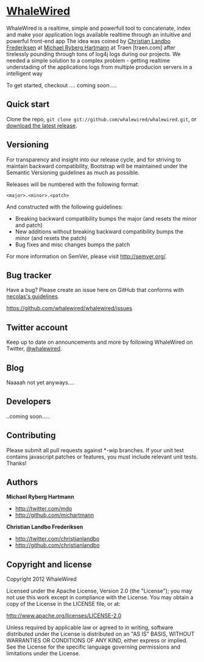 [WhaleWired](https://github.com/whalewired/whalewired) 
=================

WhaleWired is a realtime, simple and powerfull tool to concatenate, index and make yoor application logs available realtime through an intuitive and powerful front-end app
The idea was coined by [Christian Landbo Frederiksen](http://twitter.com/christianlandbo ) at [Michael Ryberg Hartmann](http://twitter.com/michartmann) at Traen [traen.com] after tirelessly pounding through tons of log4j logs during our projects. 
We needed a simple solution to a complex problem - getting realtime understading of the applications logs from multiple producion servers in a intelligent way 

To get started, checkout .... coming soon.....



Quick start
-----------

Clone the repo, `git clone git://github.com/whalewired/whalewired.git`, or [download the latest release](...coming.....).



Versioning
----------

For transparency and insight into our release cycle, and for striving to maintain backward compatibility, Bootstrap will be maintained under the Semantic Versioning guidelines as much as possible.

Releases will be numbered with the following format:

`<major>.<minor>.<patch>`

And constructed with the following guidelines:

* Breaking backward compatibility bumps the major (and resets the minor and patch)
* New additions without breaking backward compatibility bumps the minor (and resets the patch)
* Bug fixes and misc changes bumps the patch

For more information on SemVer, please visit http://semver.org/.



Bug tracker
-----------

Have a bug? Please create an issue here on GitHub that conforms with [necolas's guidelines](https://github.com/necolas/issue-guidelines).

https://github.com/whalewired/whalewired/issues



Twitter account
---------------

Keep up to date on announcements and more by following WhaleWired on Twitter, [@whalewired](http://twitter.com/whalewired).



Blog
----

Naaaah not yet anyways....


Developers
------------
..coming soon.....


Contributing
------------

Please submit all pull requests against *-wip branches. If your unit test contains javascript patches or features, you must include relevant unit tests. Thanks!



Authors
-------

**Michael Ryberg Hartmann**

+ http://twitter.com/mdo
+ http://github.com/michartmann

**Christian Landbo Frederiksen**

+ http://twitter.com/christianlandbo
+ http://github.com/christianlandbo



Copyright and license
---------------------

Copyright 2012 WhaleWired

Licensed under the Apache License, Version 2.0 (the "License");
you may not use this work except in compliance with the License.
You may obtain a copy of the License in the LICENSE file, or at:

   http://www.apache.org/licenses/LICENSE-2.0

Unless required by applicable law or agreed to in writing, software
distributed under the License is distributed on an "AS IS" BASIS,
WITHOUT WARRANTIES OR CONDITIONS OF ANY KIND, either express or implied.
See the License for the specific language governing permissions and
limitations under the License.
